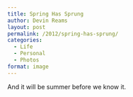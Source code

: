 ```yaml
---
title: Spring Has Sprung
author: Devin Reams
layout: post
permalink: /2012/spring-has-sprung/
categories:
  - Life
  - Personal
  - Photos
format: image
---
```

And it will be summer before we know it.